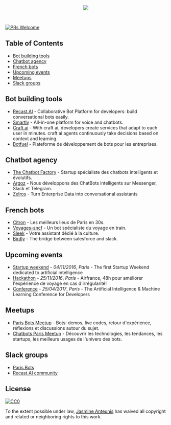 <p align="center">
  <img src="bots.png" />
</p>
<br>

[![PRs Welcome](https://img.shields.io/badge/PRs-welcome-brightgreen.svg?style=flat-square)](http://makeapullrequest.com)

Table of Contents
-----------------

- [Bot building tools](#bot-building-tools)
- [Chatbot agency](#chatbot-agency)
- [French bots](#french-bots)
- [Upcoming events](#upcoming-events)
- [Meetups](#meetups)
- [Slack groups](#slack-groups)

## Bot building tools
* [Recast.AI](https://recast.ai?ref=github-bots) - Collaborative Bot Platform for developers: build conversational bots easily.
* [Smartly](http://smartly.ai/) - All-in-one platform for voice and chatbots.
* [Craft.ai](http://www.craft.ai/) - With craft ai, developers create services that adapt to each user in minutes. craft ai agents continuously take decisions based on context and learning.
* [Botfuel](http://botfuel.io/) - Plateforme de développement de bots pour les entreprises.

## Chatbot agency
* [The Chatbot Factory](http://www.thechatbotfactory.com/) - Startup spécialiste des chatbots intelligents et évolutifs.
* [Argoz](http://www.argoz.io/) - Nous développons des ChatBots intelligents sur Messenger, Slack et Telegram.
* [Zelros](http://www.zelros.com/) - Turn Enterprise Data into conversational assistants

## French bots
* [Citron](http://m.me/meetcitron) - Les meilleurs lieux de Paris en 30s.
* [Voyages-sncf](https://www.facebook.com/VbotMessenger/) - Un bot spécialiste du voyage en train.
* [Sleek](https://www.messenger.com/t/184343611989882) - Votre assistant dédié à la culture.
* [Birdly](https://www.getbirdly.com/) - The bridge between salesforce and slack.


## Upcoming events
* [Startup weekend](http://www.up.co/communities/france/paris/startup-weekend/9223) - *04/11/2016*, _Paris_ - The first Startup Weekend dedicated to artificial intelligence
* [Hackathon](http://hackathonprioriteclient.airfrance.fr/?utm_source=bma&utm_medium=events&utm_content=&utm_campaign=afprioriteclient) - *25/11/2016*, _Paris_ - Airfrance, 48h pour améliorer l'expérience de voyage en cas d'irrégularité!
* [Conference](http://www.dotai.io/) - *25/04/2017*, _Paris_ - The Artificial Intelligence & Machine Learning Conference for Developers

## Meetups
* [Paris Bots Meetup](http://www.meetup.com/fr-FR/Paris-Bots-Meetup/) - Bots: demos, live codes, retour d'expérience, réflexions et discussions autour du sujet.
* [Chatbots Paris Meetup](http://www.meetup.com/fr-FR/Chatbots-Paris/) - Découvrir les technologies, les tendances, les startups, les meilleurs usages de l'univers des bots.

## Slack groups
* [Paris Bots](https://parisbots.herokuapp.com/)
* [Recast.AI community](https://slack.recast.ai/)

## License

[![CC0](http://mirrors.creativecommons.org/presskit/buttons/88x31/svg/cc-zero.svg)](https://creativecommons.org/publicdomain/zero/1.0/)

To the extent possible under law, [Jasmine Anteunis](http://jasmine.anteunis.name) has waived all copyright and related or neighboring rights to this work.
